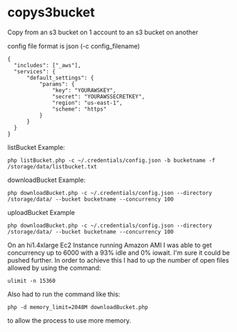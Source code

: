 copys3bucket
============

Copy from an s3 bucket on 1 account to an s3 bucket on another

config file format is json (-c config_filename) 
```
{
  "includes": ["_aws"],
  "services": {
      "default_settings": {
          "params": {
              "key": "YOURAWSKEY",
              "secret": "YOURAWSSECRETKEY",
              "region": "us-east-1",
              "scheme": "https"
          }
      }
  }
}
```

listBucket Example:
```
php listBucket.php -c ~/.credentials/config.json -b bucketname -f /storage/data/listbucket.txt
```

downloadBucket Example:
```
php downloadBucket.php -c ~/.credentials/config.json --directory /storage/data/ --bucket bucketname --concurrency 100 
```
uploadBucket Example
```
php downloadBucket.php -c ~/.credentials/config.json --directory /storage/data/ --bucket bucketname --concurrency 100 
```

On an hi1.4xlarge Ec2 Instance running Amazon AMI I was able to get concurrency up to 6000 with a 93% idle and 0% iowait. I'm sure it could be pushed further.
In order to achieve this I had to up the number of open files allowed by using the command:
```
ulimit -n 15360
```

Also had to run the command like this:
```
php -d memory_limit=2048M downloadBucket.php
```
to allow the process to use more memory.
